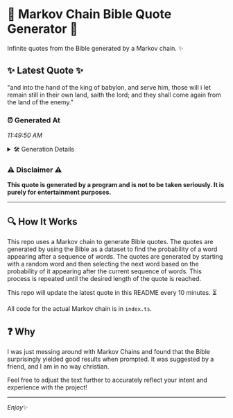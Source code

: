 # 📖 Markov Chain Bible Quote Generator 📖

Infinite quotes from the Bible generated by a Markov chain. ✨

## ✨ Latest Quote ✨
"and into the hand of the king of babylon, and serve him, those will i let remain still in their own land, saith the lord; and they shall come again from the land of the enemy."

### ⏰ Generated At
*11:49:50 AM*

<details>
    <summary>🛠️ Generation Details</summary>
    <p>
        <strong>🌱 Seed:</strong> and<br>
        <strong>🔄 Iterations:</strong> 35<br>
        <strong>📜 Context History:</strong><br>[ and ]: into<br>[ and, into ]: the<br>[ and, into, the ]: hand<br>[ and, into, the, hand ]: of<br>[ and, into, the, hand, of ]: the<br>[ and, into, the, hand, of, the ]: king<br>[ into, the, hand, of, the, king ]: of<br>[ the, hand, of, the, king, of ]: babylon,<br>[ hand, of, the, king, of, babylon, ]: and<br>[ of, the, king, of, babylon,, and ]: serve<br>[ the, king, of, babylon,, and, serve ]: him,<br>[ king, of, babylon,, and, serve, him, ]: those<br>[ of, babylon,, and, serve, him,, those ]: will<br>[ babylon,, and, serve, him,, those, will ]: i<br>[ and, serve, him,, those, will, i ]: let<br>[ serve, him,, those, will, i, let ]: remain<br>[ him,, those, will, i, let, remain ]: still<br>[ those, will, i, let, remain, still ]: in<br>[ will, i, let, remain, still, in ]: their<br>[ i, let, remain, still, in, their ]: own<br>[ let, remain, still, in, their, own ]: land,<br>[ remain, still, in, their, own, land, ]: saith<br>[ still, in, their, own, land,, saith ]: the<br>[ in, their, own, land,, saith, the ]: lord;<br>[ their, own, land,, saith, the, lord; ]: and<br>[ own, land,, saith, the, lord;, and ]: they<br>[ land,, saith, the, lord;, and, they ]: shall<br>[ saith, the, lord;, and, they, shall ]: come<br>[ the, lord;, and, they, shall, come ]: again<br>[ lord;, and, they, shall, come, again ]: from<br>[ and, they, shall, come, again, from ]: the<br>[ they, shall, come, again, from, the ]: land<br>[ shall, come, again, from, the, land ]: of<br>[ come, again, from, the, land, of ]: the<br>[ again, from, the, land, of, the ]: enemy.<br>
    </p>
</details>

### ⚠️ Disclaimer ⚠️
**This quote is generated by a program and is not to be taken seriously. It is purely for entertainment purposes.**

---

## 🔍 How It Works

This repo uses a Markov chain to generate Bible quotes. The quotes are generated by using the Bible as a dataset to find the probability of a word appearing after a sequence of words. The quotes are generated by starting with a random word and then selecting the next word based on the probability of it appearing after the current sequence of words. This process is repeated until the desired length of the quote is reached.

This repo will update the latest quote in this README every 10 minutes. ⏳

All code for the actual Markov chain is in `index.ts`.

## ❓ Why

I was just messing around with Markov Chains and found that the Bible surprisingly yielded good results when prompted. 
It was suggested by a friend, and I am in no way christian.

Feel free to adjust the text further to accurately reflect your intent and experience with the project!

---

*Enjoy*✨
